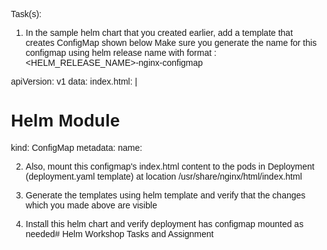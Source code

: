Task(s):
 1. In the sample helm chart that you created earlier, add a template that creates ConfigMap shown below Make sure you generate the name for this configmap using helm release name with format : <HELM_RELEASE_NAME>-nginx-configmap

apiVersion: v1
data:
  index.html: |
    <!DOCTYPE html>
    <html>
    <head>
    <title>Helm Module</title>
    <style>
    html { color-scheme:light dark; }
    body { width: 35em; margin: 0 auto; font-family: Tahoma, Verdana, Arial, sans-serif; }
    </style>
    </head>
    <body>
    <h1>Helm Module</h1>
    </body>
    </html>
kind: ConfigMap
metadata:
  name: <GENERATE NAME USING HELM RELEASE NAME>

2. Also, mount this configmap's index.html content to the pods in Deployment (deployment.yaml template) at location /usr/share/nginx/html/index.html

3. Generate the templates using helm template <path to the sample helm chart> and verify that the changes which you made above are visible

4. Install this helm chart and verify deployment has configmap mounted as needed# Helm Workshop Tasks and Assignment

